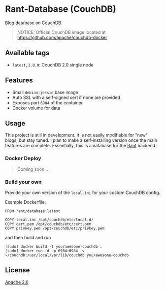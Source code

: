 # Rant-Database (CouchDB)

Blog database on CouchDB.

> NOTICE: Official CouchDB image located at https://github.com/apache/couchdb-docker

## Available tags

- `latest`, `2.0.0`: CouchDB 2.0 single node

## Features

 * Small `debian:jessie` base image
 * Auto SSL with a self-signed cert if none are provided
 * Exposes port `6984` of the container
 * Docker volume for data

## Usage

This project is still in development. It is not easily modifiable for "new" blogs, but stay tuned. I plan to make a self-installing version once the main features are complete. Essentially, this is a database for the [Rant](https://github.com/RamblingWare/Rant) backend. 

### Docker Deploy

> Coming soon...


### Build your own

Provide your own version of the `local.ini` for your custom CouchDB config.

Example Dockerfile:

```
FROM rant/database:latest

COPY local.ini /opt/couchdb/etc/local.d/
COPY cert.pem /opt/couchdb/etc/cert.pem
COPY privkey.pem /opt/couchdb/etc/privkey.pem
```

and then build and run

```
[sudo] docker build -t you/awesome-couchdb .
[sudo] docker run -d -p 6984:6984 -v ~/couchdb:/usr/local/var/lib/couchdb you/awesome-couchdb
```

## License

[Apache 2.0](/LICENSE)
